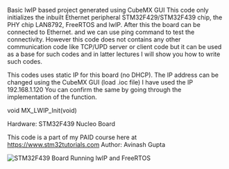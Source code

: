 Basic lwIP based project generated using CubeMX GUI
This code only initializes the inbuilt Ethernet peripheral
STM32F429/STM32F439 chip, the PHY chip LAN8792, FreeRTOS
and lwIP. After this the board can be connected to Ethernet.
and we can use ping command to test the connectivity.
However this code does not contains any other communication
code like TCP/UPD server or client code but it can be used
as a base for such codes and in latter lectures I will show
you how to write such codes.

This codes uses static IP for this board (no DHCP). The
IP address can be changed using the CubeMX GUI (load .ioc file)
I have used the IP 192.168.1.120
You can confirm the same by going through the implementation
of the function.
 
void MX_LWIP_Init(void)
 
Hardware: STM32F439 Nucleo Board
 
This code is a part of my PAID course here at
https://www.stm32tutorials.com
Author: Avinash Gupta

![STM32F439 Board Running lwIP and FreeRTOS](https://www.extremeelectronics.co.in/github/stm32-lwip/stm32f439_nucleo.jpg)

